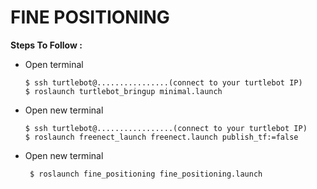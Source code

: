# FINE POSITIONING
**Steps To Follow :**

- Open terminal
   
      $ ssh turtlebot@................(connect to your turtlebot IP)
      $ roslaunch turtlebot_bringup minimal.launch

- Open new terminal
  
      $ ssh turtlebot@.................(connect to your turtlebot IP)
      $ roslaunch freenect_launch freenect.launch publish_tf:=false


- Open new terminal

       $ roslaunch fine_positioning fine_positioning.launch 










